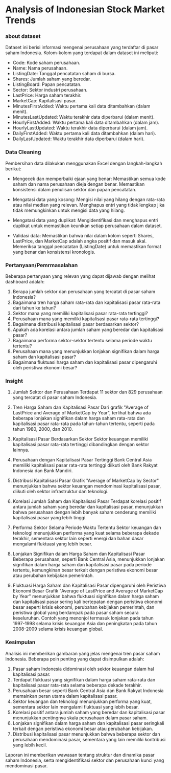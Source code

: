 # Analysis of Indonesian Stock Market Trends
### about dataset
Dataset ini berisi informasi mengenai perusahaan yang terdaftar di pasar saham Indonesia. Kolom-kolom yang terdapat dalam dataset ini meliputi:

- Code: Kode saham perusahaan.
- Name: Nama perusahaan.
- ListingDate: Tanggal pencatatan saham di bursa.
- Shares: Jumlah saham yang beredar.
- ListingBoard: Papan pencatatan.
- Sector: Sektor industri perusahaan.
- LastPrice: Harga saham terakhir.
- MarketCap: Kapitalisasi pasar.
- MinutesFirstAdded: Waktu pertama kali data ditambahkan (dalam menit).
- MinutesLastUpdated: Waktu terakhir data diperbarui (dalam menit).
- HourlyFirstAdded: Waktu pertama kali data ditambahkan (dalam jam).
- HourlyLastUpdated: Waktu terakhir data diperbarui (dalam jam).
- DailyFirstAdded: Waktu pertama kali data ditambahkan (dalam hari).
- DailyLastUpdated: Waktu terakhir data diperbarui (dalam hari).

### Data Cleaning

Pembersihan data dilakukan menggunakan Excel dengan langkah-langkah berikut:

  - Mengecek dan memperbaiki ejaan yang benar:
        Memastikan semua kode saham dan nama perusahaan dieja dengan benar.
        Memastikan konsistensi dalam penulisan sektor dan papan pencatatan.

  - Mengatasi data yang kosong:
        Mengisi nilai yang hilang dengan rata-rata atau nilai median yang relevan.
        Menghapus entri yang tidak lengkap jika tidak memungkinkan untuk mengisi data yang hilang.

  - Mengatasi data yang duplikat:
        Mengidentifikasi dan menghapus entri duplikat untuk memastikan keunikan setiap perusahaan dalam dataset.

  - Validasi data:
        Memastikan bahwa nilai dalam kolom seperti Shares, LastPrice, dan MarketCap adalah angka positif dan masuk akal.
        Memeriksa tanggal pencatatan (ListingDate) untuk memastikan format yang benar dan konsistensi kronologis.

### Pertanyaan/Pemrmasalahan

Beberapa pertanyaan yang relevan yang dapat dijawab dengan melihat dashboard adalah:

  1. Berapa jumlah sektor dan perusahaan yang tercatat di pasar saham Indonesia?
  2. Bagaimana tren harga saham rata-rata dan kapitalisasi pasar rata-rata dari tahun ke tahun?
  3. Sektor mana yang memiliki kapitalisasi pasar rata-rata tertinggi?
  4. Perusahaan mana yang memiliki kapitalisasi pasar rata-rata tertinggi?
  5. Bagaimana distribusi kapitalisasi pasar berdasarkan sektor?
  6. Apakah ada korelasi antara jumlah saham yang beredar dan kapitalisasi pasar?
  7. Bagaimana performa sektor-sektor tertentu selama periode waktu tertentu?
  8. Perusahaan mana yang menunjukkan lonjakan signifikan dalam harga saham dan kapitalisasi pasar?
  9. Bagaimana fluktuasi harga saham dan kapitalisasi pasar dipengaruhi oleh peristiwa ekonomi besar?

### Insight

  1. Jumlah Sektor dan Perusahaan
        Terdapat 11 sektor dan 829 perusahaan yang tercatat di pasar saham Indonesia.

  2. Tren Harga Saham dan Kapitalisasi Pasar
        Dari grafik "Average of LastPrice and Average of MarketCap by Year", terlihat bahwa ada beberapa lonjakan signifikan dalam harga saham rata-rata dan kapitalisasi pasar rata-rata pada tahun-tahun tertentu, seperti pada tahun 1980, 2000, dan 2010.

  3. Kapitalisasi Pasar Berdasarkan Sektor
        Sektor keuangan memiliki kapitalisasi pasar rata-rata tertinggi dibandingkan dengan sektor lainnya.

  4. Perusahaan dengan Kapitalisasi Pasar Tertinggi
        Bank Central Asia memiliki kapitalisasi pasar rata-rata tertinggi diikuti oleh Bank Rakyat Indonesia dan Bank Mandiri.

  5. Distribusi Kapitalisasi Pasar
        Grafik "Average of MarketCap by Sector" menunjukkan bahwa sektor keuangan mendominasi kapitalisasi pasar, diikuti oleh sektor infrastruktur dan teknologi.

  6. Korelasi Jumlah Saham dan Kapitalisasi Pasar
        Terdapat korelasi positif antara jumlah saham yang beredar dan kapitalisasi pasar, menunjukkan bahwa perusahaan dengan lebih banyak saham cenderung memiliki kapitalisasi pasar yang lebih tinggi.

  7. Performa Sektor Selama Periode Waktu Tertentu
        Sektor keuangan dan teknologi menunjukkan performa yang kuat selama beberapa dekade terakhir, sementara sektor lain seperti energi dan bahan dasar mengalami fluktuasi yang lebih besar.

  8. Lonjakan Signifikan dalam Harga Saham dan Kapitalisasi Pasar
        Beberapa perusahaan, seperti Bank Central Asia, menunjukkan lonjakan signifikan dalam harga saham dan kapitalisasi pasar pada periode tertentu, kemungkinan besar terkait dengan peristiwa ekonomi besar atau perubahan kebijakan pemerintah.

  9. Fluktuasi Harga Saham dan Kapitalisasi Pasar dipengaruhi oleh Peristiwa Ekonomi Besar
        Grafik "Average of LastPrice and Average of MarketCap by Year" menunjukkan bahwa fluktuasi signifikan dalam harga saham dan kapitalisasi pasar sering kali bertepatan dengan peristiwa ekonomi besar seperti krisis ekonomi, perubahan kebijakan pemerintah, dan peristiwa global yang berdampak pada pasar saham secara keseluruhan. Contoh yang menonjol termasuk lonjakan pada tahun 1997-1998 selama krisis keuangan Asia dan peningkatan pada tahun 2008-2009 selama krisis keuangan global.

### Kesimpulan

Analisis ini memberikan gambaran yang jelas mengenai tren pasar saham Indonesia. Beberapa poin penting yang dapat disimpulkan adalah:

  1. Pasar saham Indonesia didominasi oleh sektor keuangan dalam hal kapitalisasi pasar.
  2. Terdapat fluktuasi yang signifikan dalam harga saham rata-rata dan kapitalisasi pasar rata-rata selama beberapa dekade terakhir.
  3. Perusahaan besar seperti Bank Central Asia dan Bank Rakyat Indonesia memainkan peran utama dalam kapitalisasi pasar.
  4. Sektor keuangan dan teknologi menunjukkan performa yang kuat, sementara sektor lain mengalami fluktuasi yang lebih besar.
  5. Korelasi positif antara jumlah saham yang beredar dan kapitalisasi pasar menunjukkan pentingnya skala perusahaan dalam pasar saham.
  7. Lonjakan signifikan dalam harga saham dan kapitalisasi pasar seringkali terkait dengan peristiwa ekonomi besar atau perubahan kebijakan.
  8. Distribusi kapitalisasi pasar menunjukkan bahwa beberapa sektor dan perusahaan mendominasi pasar, sementara yang lain memiliki kontribusi yang lebih kecil.

Laporan ini memberikan wawasan tentang struktur dan dinamika pasar saham Indonesia, serta mengidentifikasi sektor dan perusahaan kunci yang mendominasi pasar.
